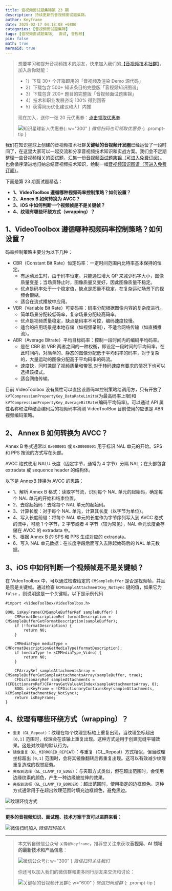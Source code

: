 ```yaml
---
title: 音视频面试题集锦第 23 期
description: 持续更新的音视频面试题集锦。
author: Keyframe
date: 2025-02-17 04:18:08 +0800
categories: [音视频面试题集锦]
tags: [音视频面试题集锦,  面试, 音视频]
pin: false
math: true
mermaid: true
---
```


>想要学习和提升音视频技术的朋友，快来加入我们的<a href="https://t.zsxq.com/jRprT" target="_blank" rel="noopener noreferrer">【音视频技术社群】</a>，加入后你就能：
>
>- 1）下载 30+ 个开箱即用的「音视频及渲染 Demo 源代码」
>- 2）下载包含 500+ 知识条目的完整版「音视频知识图谱」
>- 3）下载包含 200+ 题目的完整版「音视频面试题集锦」
>- 4）技术和职业发展咨询 100% 得到回答
>- 5）获得简历优化建议和大厂内推
>  
>现在加入，送你一张 20 元优惠券：<a href="https://t.zsxq.com/jRprT" target="_blank" rel="noopener noreferrer">点击领取优惠券</a>
>
>![知识星球新人优惠券](assets/img/keyframe-zsxq-coupon.png){: w="300" }
>_微信扫码也可领取优惠券_
{: .prompt-tip }



我们在知识星球上创建的音视频技术社群**关键帧的音视频开发圈**已经运营了一段时间了，在这里大家可以一起交流和分享音视频技术知识和实战方案。我们会不定期整理一些音视频相关的面试题，汇集一份[音视频面试题集锦（可进入免费订阅）](https://mp.weixin.qq.com/mp/appmsgalbum?__biz=MjM5MTkxOTQyMQ==&action=getalbum&album_id=2380776196751425539#wechat_redirect)。也会循序渐进地归纳总结音视频技术知识，绘制一幅[音视频知识图谱（可进入免费订阅）](https://mp.weixin.qq.com/mp/appmsgalbum?__biz=MjM5MTkxOTQyMQ==&action=getalbum&album_id=2349658423078092802#wechat_redirect)。




下面是第 23 期面试题精选：

- **1、VideoToolbox 遵循哪种视频码率控制策略？如何设置？**
- **2、Annex B 如何转换为 AVCC？**
- **3、iOS 中如何判断一个视频帧是不是关键帧？**
- **4、纹理有哪些环绕方式（wrapping）？**


## 1、VideoToolbox 遵循哪种视频码率控制策略？如何设置？

码率控制策略主要分为以下几种：

- CBR（Constant Bit Rate）恒定码率：一定时间范围内比特率基本保持的恒定。
	- 有运动发生时，由于码率恒定，只能通过增大 QP 来减少码字大小，图像质量变差；当场景静止时，图像质量又变好，因此图像质量不稳定。
	- 优点是码率处于一个稳定值，缺点是质量不稳定，在复杂运动场景下的视频会很糊。
	- 适合在流式播放中应用。
- VBR（Variable Bit Rate）可变码率：码率分配根据图像内容的复杂度进行。
	- 简单场景分配较低码率，复杂场景分配较高码率。
	- 优点是视频质量稳定，缺点是码率不可控，编码速度较慢。
	- 适合的应用场景是本地存储（如视频录制），不适合网络传输（如直播推流）。
- ABR（Average Bitrate）平均目标码率：控制一段时间内的编码平均码率。
	- 是在 CBR 和 VBR 两者之间的一种权衡，即设定一段时间的平均码率，在此时间内，对简单的、静态的图像分配低于平均码率的码率，对于复杂的，大量运动的图像分配高于平均码率的码流。
	- 速度快，同时兼顾了视频质量和带宽,对于转码速度有要求的情况下也可以选择该模式。
	- 适合网络传输。

目前 VideoToolbox 没有属性可以直接设置码率控制策略给调用方，只有开放了 `kVTCompressionPropertyKey_DataRateLimits`(为最高码率上限)和 `kVTCompressionPropertyKey_AverageBitRate`(编码平均码率)。可以通过 API 属性名称和注释结合编码后的视频码率猜测 VideoToolBox 目前使用的应该是 ABR 视频编码策略。


## 2、 Annex B 如何转换为 AVCC？

Annex B 格式通常以 `0x000001` 或 `0x00000001` 用于标识 NAL 单元的开始。SPS 和 PPS 按流的方式写在头部。

AVCC 格式使用 NALU 长度（固定字节，通常为 4 字节）分隔 NAL；在头部包含 extradata 或 sequence header 的结构体。

以下是 AnnexB 转换为 AVCC 的思路：

- 1、解析 Annex B 格式：读取字节流，识别每个 NAL 单元的起始码，确定每个 NAL 单元的开始和结束位置。
- 2、去除起始码：去除每个 NAL 单元的起始码。
- 3、计算长度：对于每个 NAL 单元，计算其长度（以字节为单位）。
- 4、写入长度前缀：将每个 NAL 单元的长度作为字节序列写入到 AVCC 格式的流中，可能 1 个字节，2 字节或者 4 字节（较为常见），NAL 单元长度会存储在 AVCC 的 extradata 中。
- 5、根据 Annex B 的 SPS 和 PPS 生成对应的 extradata。
- 6、写入 NAL 单元数据：在长度字段后面写入去除起始码后的 NAL 单元数据。

## 3、iOS 中如何判断一个视频帧是不是关键帧？

在 VideoToolbox 中，可以通过检查给定的 `CMSampleBuffer` 是否是视频帧，并且是否是关键帧。通过检查 `kCMSampleAttachmentKey_NotSync` 键的值，如果它为 `false` ，则说明这是一个关键帧。以下是示例代码


```objc
#import <VideoToolbox/VideoToolbox.h>

BOOL isKeyFrame(CMSampleBufferRef sampleBuffer) {
    CMFormatDescriptionRef formatDescription = CMSampleBufferGetFormatDescription(sampleBuffer);
    if (!formatDescription) {
        return NO;
    }
    
    CMMediaType mediaType = CMFormatDescriptionGetMediaType(formatDescription);
    if (mediaType != kCMMediaType_Video) {
        return NO;
    }
    
    CFArrayRef sampleAttachmentsArray = CMSampleBufferGetSampleAttachmentsArray(sampleBuffer, true);
    CFDictionaryRef sampleAttachments = (CFDictionaryRef)CFArrayGetValueAtIndex(sampleAttachmentsArray, 0);
    BOOL isKeyFrame = !CFDictionaryContainsKey(sampleAttachments, kCMSampleAttachmentKey_NotSync);
    return isKeyFrame;
}
```


## 4、纹理有哪些环绕方式（wrapping）？

- `重复（GL_Repeat）`：纹理在每个纹理坐标轴上重复出现，当纹理坐标超出 `[0,1]` 范围时，纹理会在该轴上重复出现。这种方式适用于创建无缝平铺效果。这是对纹理的默认行为。
- `镜像重复（GL_MIRRORED_REPEAT）`：与重复（GL_Repeat）方式相似，但当纹理坐标超出 `[0,1]` 范围时，会将其镜像翻转后再重复出现。这可以有效减少纹理重复造成的视觉疲劳。
- `夹取到边缘（GL_CLAMP_TO_EDGE）`：与夹取方式类似，但在超出范围时，会使用边缘纹素的颜色，产生一种边缘被拉伸的效果。
- `夹取到边框（GL_CLAMP_TO_BORDER）`：超出范围时，使用指定的边框颜色。这种方式通常用于在超出纹理范围时填充边框颜色，避免黑边。


![纹理环绕方式](assets/resource/av-interview-qa/texture-wrapping.webp)



---

**更多的音视频知识、面试题、技术方案干货可以进群来看：**

![微信扫码加入](assets/img/keyframe-zsxq.png)
_微信扫码加入_








---

> 本文转自微信公众号 `关键帧Keyframe`，推荐您关注来获取**音视频、AI 领域的最新技术和产品信息**：
>
>![微信公众号](assets/img/keyframe-mp.jpg){: w="300" }
>_微信扫码关注我们_
>
>你还可以加入我们的微信群和更多同行朋友来交流和讨论：
>
>![关键帧的音视频开发群](assets/img/av-wechat-group.jpg){: w="600" }
>_微信扫码进群_
{: .prompt-tip }

